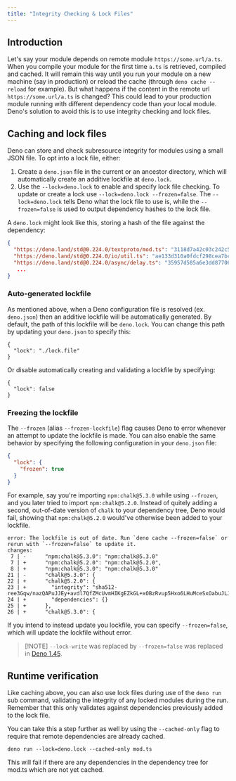 ```yaml
---
title: "Integrity Checking & Lock Files"
---
```


## Introduction

Let's say your module depends on remote module `https://some.url/a.ts`. When you
compile your module for the first time `a.ts` is retrieved, compiled and cached.
It will remain this way until you run your module on a new machine (say in
production) or reload the cache (through `deno cache --reload` for example). But
what happens if the content in the remote url `https://some.url/a.ts` is
changed? This could lead to your production module running with different
dependency code than your local module. Deno's solution to avoid this is to use
integrity checking and lock files.

## Caching and lock files

Deno can store and check subresource integrity for modules using a small JSON
file. To opt into a lock file, either:

1. Create a `deno.json` file in the current or an ancestor directory, which will
   automatically create an additive lockfile at `deno.lock`.
2. Use the `--lock=deno.lock` to enable and specify lock file checking. To
   update or create a lock use `--lock=deno.lock --frozen=false`. The
   `--lock=deno.lock` tells Deno what the lock file to use is, while the
   `--frozen=false` is used to output dependency hashes to the lock file.

A `deno.lock` might look like this, storing a hash of the file against the
dependency:

```json
{
  "https://deno.land/std@0.224.0/textproto/mod.ts": "3118d7a42c03c242c5a49c2ad91c8396110e14acca1324e7aaefd31a999b71a4",
  "https://deno.land/std@0.224.0/io/util.ts": "ae133d310a0fdcf298cea7bc09a599c49acb616d34e148e263bcb02976f80dee",
  "https://deno.land/std@0.224.0/async/delay.ts": "35957d585a6e3dd87706858fb1d6b551cb278271b03f52c5a2cb70e65e00c26a",
   ...
}
```

### Auto-generated lockfile

As mentioned above, when a Deno configuration file is resolved (ex. `deno.json`)
then an additive lockfile will be automatically generated. By default, the path
of this lockfile will be `deno.lock`. You can change this path by updating your
`deno.json` to specify this:

```jsonc
{
  "lock": "./lock.file"
}
```

Or disable automatically creating and validating a lockfile by specifying:

```jsonc
{
  "lock": false
}
```

### Freezing the lockfile

The `--frozen` (alias `--frozen-lockfile`) flag causes Deno to error whenever an
attempt to update the lockfile is made. You can also enable the same behavior by
specifying the following configuration in your `deno.json` file:

```json
{
  "lock": {
    "frozen": true
  }
}
```

For example, say you're importing `npm:chalk@5.3.0` while using `--frozen`, and
you later tried to import `npm:chalk@5.2.0`. Instead of quitely adding a second,
out-of-date version of `chalk` to your dependency tree, Deno would fail, showing
that `npm:chalk@5.2.0` would've otherwise been added to your lockfile.

```
error: The lockfile is out of date. Run `deno cache --frozen=false` or rerun with `--frozen=false` to update it.
changes:
 7 | -      "npm:chalk@5.3.0": "npm:chalk@5.3.0"
 7 | +      "npm:chalk@5.2.0": "npm:chalk@5.2.0",
 8 | +      "npm:chalk@5.3.0": "npm:chalk@5.3.0"
21 | -      "chalk@5.3.0": {
22 | +      "chalk@5.2.0": {
23 | +        "integrity": "sha512-ree3Gqw/nazQAPuJJEy+avdl7QfZMcUvmHIKgEZkGL+xOBzRvup5Hxo6LHuMceSxOabuJLJm5Yp/92R9eMmMvA==",
24 | +        "dependencies": {}
25 | +      },
26 | +      "chalk@5.3.0": {
```

If you intend to instead update you lockfile, you can specify `--frozen=false`,
which will update the lockfile without error.

> [!NOTE] `--lock-write` was replaced by `--frozen=false` was replaced in
> [Deno 1.45](https://deno.com/blog/v1.45#frozen-lockfile).

## Runtime verification

Like caching above, you can also use lock files during use of the `deno run` sub
command, validating the integrity of any locked modules during the run. Remember
that this only validates against dependencies previously added to the lock file.

You can take this a step further as well by using the `--cached-only` flag to
require that remote dependencies are already cached.

```shell
deno run --lock=deno.lock --cached-only mod.ts
```

This will fail if there are any dependencies in the dependency tree for mod.ts
which are not yet cached.
